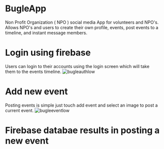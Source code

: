 # BugleApp
Non Profit Organization ( NPO ) social media App for volunteers and NPO's.  Allows NPO's and users to create their own profile, events, post events to a timeline, and instant message members. 

# Login using firebase
Users can login to their accounts using the login screen which will take them to the events timeline.
![bugleauthlow](https://user-images.githubusercontent.com/6371329/47967627-6ce69100-e02d-11e8-8d8e-5fc9e773abc8.gif)

# Add new event
Posting events is simple just touch add event and select an image to post a current event.
![bugleeventlow](https://user-images.githubusercontent.com/6371329/47968454-48dc7d00-e038-11e8-80e1-46b3636cf9e6.gif)

# Firebase databae results in posting a new event
